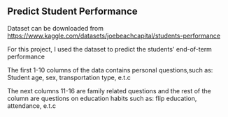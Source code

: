 ## Predict Student Performance

Dataset can be downloaded from https://www.kaggle.com/datasets/joebeachcapital/students-performance

For this project, I used the dataset to predict the students' end-of-term performance

The first 1-10 columns of the data contains personal questions,such as: Student age, sex, transportation type, e.t.c

The next columns 11-16 are family related questions and the rest of the column are questions on education habits such as: flip education, attendance, e.t.c

